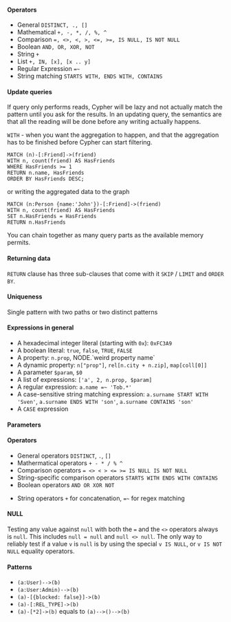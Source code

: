 #### Operators  
* General `DISTINCT, ., []`
* Mathematical `+, -, *, /, %, ^`
* Comparison `=, <>, <, >, <=, >=, IS NULL, IS NOT NULL`
* Boolean `AND, OR, XOR, NOT`
* String `+`
* List `+, IN, [x], [x .. y]`
* Regular Expression `=~`
* String matching `STARTS WITH, ENDS WITH, CONTAINS`

#### Update queries
If query only performs reads, Cypher will be lazy and not actually match the pattern until you ask for the results. In an updating query, the semantics are that all the reading will be done before any writing actually happens.  

`WITH` - when you want the aggregation to happen, and that the aggregation has to be finished before Cypher can start filtering.
```
MATCH (n)-[:Friend]->(friend)
WITH n, count(friend) AS HasFriends
WHERE HasFriends >= 1
RETURN n.name, HasFriends
ORDER BY HasFriends DESC; 
```
or writing the aggregated data to the graph
```
MATCH (n:Person {name:'John'})-[:Friend]->(friend)
WITH n, count(friend) AS HasFriends
SET n.HasFriends = HasFriends
RETURN n.HasFriends
```
You can chain together as many query parts as the available memory permits.

#### Returning data
`RETURN` clause has three sub-clauses that come with it `SKIP` / `LIMIT` and `ORDER BY`.

#### Uniqueness
Single pattern with two paths or two distinct patterns

#### Expressions in general
* A hexadecimal integer literal (starting with `0x`): `0xFC3A9`
* A boolean literal: `true`, `false`, `TRUE`, `FALSE`
* A property: `n.prop`, NODE.\`weird property name\`
* A dynamic property: `n["prop"]`, `rel[n.city + n.zip]`, `map[coll[0]]`
* A parameter `$param`, `$0`
* A list of expressions: `['a', 2, n.prop, $param]`
* A regular expression: `a.name =~ 'Tob.*'`
* A case-sensitive string matching expression: `a.surname START WITH 'Sven'`, `a.surname ENDS WITH 'son'`, `a.surname CONTAINS 'son'`
* A `CASE` expression

#### Parameters

#### Operators
* General operators `DISTINCT`, `.`, `[]`
* Mathermatical operators `+ - * / % ^`
* Comparison operators `= <> < > <= >= IS NULL IS NOT NULL`
* String-specific comparison operators `STARTS WITH ENDS WITH CONTAINS`
* Boolean operators `AND OR XOR NOT`
+ String operators `+` for concatenation, `=~` for regex matching

#### NULL
Testing any value against `null` with both the `=` and the `<>` operators always is `null`. This includes `null = null` and `null <> null`. The only way to reliably test if a value `v` is `null` is by using the special `v IS NULL`, or `v IS NOT NULL` equality operators.

#### Patterns
* `(a:User)-->(b)`
* `(a:User:Admin)-->(b)`
* `(a)-[{blocked: false}]->(b)`
* `(a)-[:REL_TYPE]->(b)`
* `(a)-[*2]->(b)` equals to `(a)-->()-->(b)`